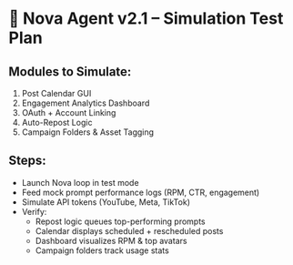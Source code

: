
# 🧪 Nova Agent v2.1 – Simulation Test Plan

## Modules to Simulate:
1. Post Calendar GUI
2. Engagement Analytics Dashboard
3. OAuth + Account Linking
4. Auto-Repost Logic
5. Campaign Folders & Asset Tagging

## Steps:
- Launch Nova loop in test mode
- Feed mock prompt performance logs (RPM, CTR, engagement)
- Simulate API tokens (YouTube, Meta, TikTok)
- Verify:
  - Repost logic queues top-performing prompts
  - Calendar displays scheduled + rescheduled posts
  - Dashboard visualizes RPM & top avatars
  - Campaign folders track usage stats
